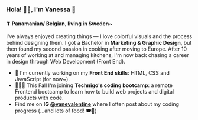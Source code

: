 ### Hola! 🙋‍♀️, I'm Vanessa 🎈
#### ❣ Panamanian/ Belgian, living in Sweden~
I've always enjoyed creating things — I love colorful visuals and the process behind designing them.
I got a Bachelor in **Marketing & Graphic Design**, but then found my second passion in cooking after moving to Europe.
After 10 years of working at and managing kitchens, I'm now back chasing a career in design through Web Development (Front End).

- 🔨 I'm currently working on my **Front End skills**: HTML, CSS and JavaScript (for now~).
- 🌈👩‍💻 This Fall I'm joining **Technigo's coding bootcamp**: a remote Frontend bootcamp to learn how to build web projects and digital products with code.
- Find me on **IG <a href="https://www.instagram.com/vanevalentine/">@vanevalentine</a>** where I often post about my coding progress (...and lots of food! 🍽🥗)

<!--
**VanessaSue27/VanessaSue27** is a ✨ _special_ ✨ repository because its `README.md` (this file) appears on your GitHub profile.

Here are some ideas to get you started:

- 🔭 I’m currently working on ...
- 🌱 I’m currently learning ...
- 👯 I’m looking to collaborate on ...
- 🤔 I’m looking for help with ...
- 💬 Ask me about ...
- 📫 How to reach me: ...
- 😄 Pronouns: ...
- ⚡ Fun fact: ...
-->
